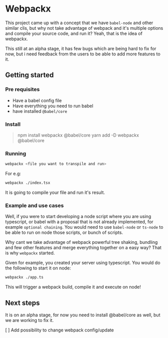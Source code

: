 # Webpackx
This project came up with a concept that we have `babel-node` and other similar clis, but why not take advantage of webpack and it's multiple options and compile your source code, and run it? Yeah, that is the idea of webpackx.

This still at an alpha stage, it has few bugs which are being hard to fix for now, but i need feedback from the users to be able to add more features to it.

## Getting started
### Pre requisites
* Have a babel config file
* Have everything you need to run babel
* have installed `@babel/core`
  
### Install
> npm install webpackx @babel/core
> yarn add -D webpackx @babel/core


### Running
```bash
webpackx <file you want to transpile and run>
```

For e.g: 
```bash
webpackx ./index.tsx
```

It is going to compile your file and run it's result.

### Example and use cases
Well, if you were to start developing a node script where you are using typescript, or babel with a proposal that is not already implemented, for example `optional chaining`. You would need to use `babel-node` or `ts-node` to be able to run on node those scripts, or bunch of scripts.

Why cant we take advantage of webpack powerful tree shaking, bundling and few other features and merge everything together on a easy way? That is why `webpackx` started.

Given for example, you created your server using typescript. You would do the following to start it on node: 

```bash
webpackx ./app.ts 
```

This will trigger a webpack build, compile it and execute on node!

## Next steps
It is on an alpha stage, for now you need to install @babel/core as well, but we are working to fix it.

[ ] Add possibility to change webpack config/update

